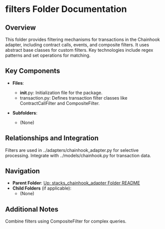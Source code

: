 # filters Folder Documentation

## Overview
This folder provides filtering mechanisms for transactions in the Chainhook adapter, including contract calls, events, and composite filters. It uses abstract base classes for custom filters. Key technologies include regex patterns and set operations for matching.

## Key Components
- **Files**:
  - __init__.py: Initialization file for the package.
  - transaction.py: Defines transaction filter classes like ContractCallFilter and CompositeFilter.

- **Subfolders**:
  - (None)

## Relationships and Integration
Filters are used in ../adapters/chainhook_adapter.py for selective processing. Integrate with ../models/chainhook.py for transaction data.

## Navigation
- **Parent Folder**: [Up: stacks_chainhook_adapter Folder README](../README.md)
- **Child Folders** (if applicable): 
  - (None)

## Additional Notes
Combine filters using CompositeFilter for complex queries.
